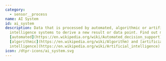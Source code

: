```yaml
---
category: 
  - sensor__process
name: AI System
id: ai_system
description: Data that is processed by automated, algorithmic or artificial
  intelligence systems to derive a new result or data point. Find out more about
  [automated](https://en.wikipedia.org/wiki/Automated_decision_support),
  [algorithmic](https://en.wikipedia.org/wiki/Algorithm) and [artificial
  intelligence](https://en.wikipedia.org/wiki/Artificial_intelligence) systems.
icon: /dtpr-icons/ai_system.svg
---
```

